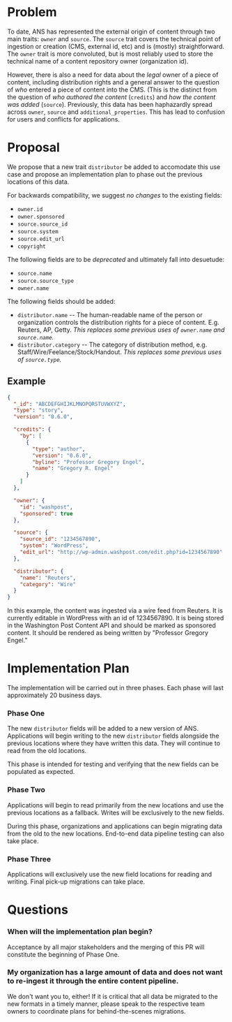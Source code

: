 # Problem

To date, ANS has represented the external origin of content through two main traits: `owner` and `source`.  The `source` trait covers the technical point of ingestion or creation (CMS, external id, etc) and is (mostly) straightforward. The `owner` trait is more convoluted, but is most reliably used to store the technical name of a content repository owner (organization id).

However, there is also a need for data about the *legal* owner of a piece of content, including distribution rights and a general answer to the question of *who* entered a piece of content into the CMS. (This is the distinct from the question of *who authored the content* (`credits`) and *how the content was added* (`source`). Previously, this data has been haphazardly spread across `owner`, `source` and `additional_properties`. This has lead to confusion for users and conflicts for applications.

# Proposal

We propose that a new trait `distributor` be added to accomodate this use case and propose an implementation plan to phase out the previous locations of this data.

For backwards compatibility, we suggest *no changes* to the existing fields:
  * `owner.id`
  * `owner.sponsored`
  * `source.source_id`
  * `source.system`
  * `source.edit_url`
  * `copyright`

The following fields are to be *deprecated* and ultimately fall into desuetude:
  * `source.name`
  * `source.source_type`
  * `owner.name`

The following fields should be added:
  * `distributor.name` -- The human-readable name of the person or organization controls the distribution rights for a piece of content. E.g. Reuters, AP, Getty. *This replaces some previous uses of `owner.name` and `source.name`.*
  * `distributor.category` -- The category of distribution method, e.g. Staff/Wire/Feelance/Stock/Handout.  *This replaces some previous uses of `source.type`.*


## Example

```json
{
  "_id": "ABCDEFGHIJKLMNOPQRSTUVWXYZ",
  "type": "story",
  "version": "0.6.0",

  "credits": {
    "by": [
      {
        "type": "author",
        "version": "0.6.0",
        "byline": "Professor Gregory Engel",
        "name": "Gregory R. Engel"
      }
    ]
  },

  "owner": {
    "id": "washpost",
    "sponsored": true
  },

  "source": {
    "source_id": "1234567890",
    "system": "WordPress",
    "edit_url": "http://wp-admin.washpost.com/edit.php?id=1234567890"
  },

  "distributor": {
    "name": "Reuters",
    "category": "Wire"
  }
}
```

In this example, the content was ingested via a wire feed from Reuters. It is currently editable in WordPress with an id of 1234567890.  It is being stored in the Washington Post Content API and should be marked as sponsored content. It should be rendered as being written by "Professor Gregory Engel."


# Implementation Plan

The implementation will be carried out in three phases.  Each phase will last approximately 20 business days.

### Phase One

The new `distributor` fields will be added to a new version of ANS. Applications will begin writing to the new `distributor` fields alongside the previous locations where they have written this data. They will continue to read from the old locations.

This phase is intended for testing and verifying that the new fields can be populated as expected.

### Phase Two

Applications will begin to read primarily from the new locations and use the previous locations as a fallback.  Writes will be exclusively to the new fields.

During this phase, organizations and applications can begin migrating data from the old to the new locations. End-to-end data pipeline testing can also take place.

### Phase Three

Applications will exclusively use the new field locations for reading and writing. Final pick-up migrations can take place.



# Questions

### When will the implementation plan begin?

Acceptance by all major stakeholders and the merging of this PR will constitute the beginning of Phase One.

### My organization has a large amount of data and does not want to re-ingest it through the entire content pipeline.

We don't want you to, either! If it is critical that all data be migrated to the new formats in a timely manner, please speak to the respective team owners to coordinate plans for behind-the-scenes migrations.
